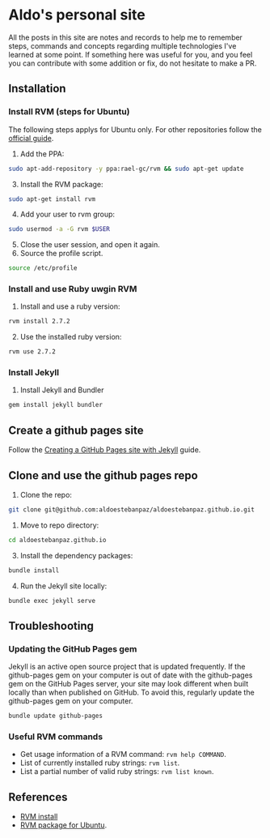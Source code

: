 # Aldo's personal site

All the posts in this site are notes and records to help me to remember steps, commands and concepts regarding multiple technologies I've learned at some point. If something here was useful for you, and you feel you can contribute with some addition or fix, do not hesitate to make a PR.

## Installation

### Install RVM (steps for Ubuntu)

The following steps applys for Ubuntu only. For other repositories follow the
[official guide](http://rvm.io/rvm/install).

1. Add the PPA:
```sh
sudo apt-add-repository -y ppa:rael-gc/rvm && sudo apt-get update
```
3. Install the RVM package:
```sh
sudo apt-get install rvm
```
4. Add your user to rvm group:
```sh
sudo usermod -a -G rvm $USER
```
5. Close the user session, and open it again.
6. Source the profile script.
```sh
source /etc/profile
```

### Install and use Ruby uwgin RVM

1. Install and use a ruby version:
```sh
rvm install 2.7.2
```
2. Use the installed ruby version:
```sh
rvm use 2.7.2
```

### Install Jekyll

1. Install Jekyll and Bundler

```sh
gem install jekyll bundler
```

## Create a github pages site

Follow the [Creating a GitHub Pages site with Jekyll](https://docs.github.com/en/pages/setting-up-a-github-pages-site-with-jekyll/creating-a-github-pages-site-with-jekyll) guide.

## Clone and use the github pages repo

1. Clone the repo:
```sh
git clone git@github.com:aldoestebanpaz/aldoestebanpaz.github.io.git
```
1. Move to repo directory:
```sh
cd aldoestebanpaz.github.io
```
3. Install the dependency packages:
```sh
bundle install
```
4. Run the Jekyll site locally:
```sh
bundle exec jekyll serve
```

## Troubleshooting

### Updating the GitHub Pages gem

Jekyll is an active open source project that is updated frequently. If the github-pages gem on your computer is out of date with the github-pages gem on the GitHub Pages server, your site may look different when built locally than when published on GitHub. To avoid this, regularly update the github-pages gem on your computer.

```sh
bundle update github-pages
```

### Useful RVM commands

- Get usage information of a RVM command: `rvm help COMMAND`.
- List of currently installed ruby strings: `rvm list`.
- List a partial number of valid ruby strings: `rvm list known`.

## References

- [RVM install](https://rvm.io/rvm/install)
- [RVM package for Ubuntu](https://github.com/rvm/ubuntu_rvm).
